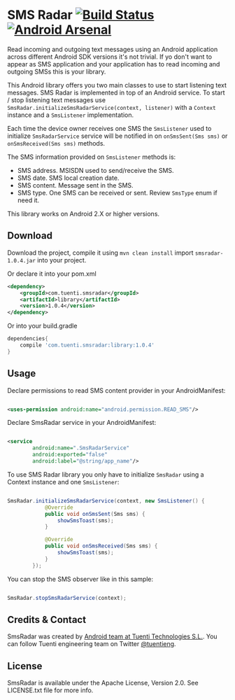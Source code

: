 SMS Radar [![Build Status](https://travis-ci.org/tuenti/SmsRadar.svg?branch=master)](https://travis-ci.org/tuenti/SmsRadar) [![Android Arsenal](https://img.shields.io/badge/Android%20Arsenal-SmsRadar-brightgreen.svg?style=flat)](https://android-arsenal.com/details/1/1328)
=========

Read incoming and outgoing text messages using an Android application across different Android SDK versions it's not
trivial. If yo don't want to appear as SMS application and your application has to read incoming and outgoing SMSs
this is your library.

This Android library offers you two main classes to use to start listening text messages. SMS Radar is implemented in
top of an Android service. To start / stop listening text messages use ``SmsRadar.initializeSmsRadarService(context,
listener)`` with a ``Context`` instance and a ``SmsListener`` implementation.

Each time the device owner receives one SMS the ``SmsListener`` used to initialize ``SmsRadarService`` service will be
notified in on ``onSmsSent(Sms sms)`` or ``onSmsReceived(Sms sms)`` methods.

The SMS information provided on ``SmsListener`` methods is:

* SMS address. MSISDN used to send/receive the SMS.
* SMS date. SMS local creation date.
* SMS content. Message sent in the SMS.
* SMS type. One SMS can be received or sent. Review ``SmsType`` enum if need it.

This library works on Android 2.X or higher versions.

Download
--------

Download the project, compile it using ```mvn clean install``` import ``smsradar-1.0.4.jar`` into your project.

Or declare it into your pom.xml

```xml
<dependency>
    <groupId>com.tuenti.smsradar</groupId>
    <artifactId>library</artifactId>
    <version>1.0.4</version>
</dependency>
```


Or into your build.gradle
```groovy
dependencies{
    compile 'com.tuenti.smsradar:library:1.0.4'
}
```


Usage
-----

Declare permissions to read SMS content provider in your AndroidManifest:

```xml

<uses-permission android:name="android.permission.READ_SMS"/>

```

Declare SmsRadar service in your AndroidManifest:

```xml

<service
		android:name=".SmsRadarService"
		android:exported="false"
		android:label="@string/app_name"/>

```

To use SMS Radar library you only have to initialize ``SmsRadar`` using a Context instance and one ``SmsListener``:

```java

SmsRadar.initializeSmsRadarService(context, new SmsListener() {
			@Override
			public void onSmsSent(Sms sms) {
				showSmsToast(sms);
			}

			@Override
			public void onSmsReceived(Sms sms) {
				showSmsToast(sms);
			}
		});

```

You can stop the SMS observer like in this sample:

```java

SmsRadar.stopSmsRadarService(context);

```

Credits & Contact
-----------------

SmsRadar was created by [Android team at Tuenti Technologies S.L.](http://github.com/tuenti). You can follow Tuenti
engineering team on Twitter [@tuentieng](http://twitter.com/tuentieng).


License
-------

SmsRadar is available under the Apache License, Version 2.0. See LICENSE.txt file for more info.

